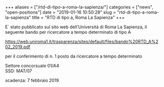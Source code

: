 +++
aliases = ["/rtd-di-tipo-a-roma-la-sapienza/"]
categories = ["news", "open-positions"]
date = "2019-01-16 10:50:28"
slug = "rtd-di-tipo-a-roma-la-sapienza"
title = "RTD di tipo a, Roma La Sapienza"
+++

E\` stato pubblicato sul sito web dell'Università di Roma La Sapienza,
il seguente bando per ricercatore a tempo determinato di tipo A  
  
<https://web.uniroma1.it/trasparenza/sites/default/files/bando%20RTD_A%202_2019.pdf>  
  
per il conferimento di n. 1 posto da ricercatore a tempo determinato  
  
Settore concorsuale 01/A4  
SSD: MAT/07  
  
scadenza: 7 febbraio 2019
